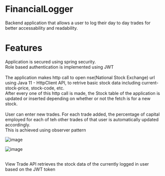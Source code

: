 # FinancialLogger

Backend application that allows a user to log their day to day trades for better accessability and readability.

# Features

Application is secured using spring security. <br/>
Role based authentication is implemented using JWT<br/><br/>
The application makes http call to open nse(National Stock Exchange) url using Java 11 - HttpClient API, to retrive basic stock data including current-stock-price,
stock-code, etc. <br/>
After every one of this http call is made, the Stock table of the application is updated or inserted depending on whether or not the fetch is for a new stock.
<br/><br/>
User can enter new trades. For each trade added, the percentage of capital employed for each of teh other trades of that user is automatically updated accordingly.<br/>
This is achieved using observer pattern 

![image](https://user-images.githubusercontent.com/79571862/189483609-3a8fb9b8-ec12-490e-8476-1401bd39c988.png)

![image](https://user-images.githubusercontent.com/79571862/189483553-e07d15ab-f655-4b09-94f8-0dcfeabafc67.png)

<br/>
View Trade API retrieves the stock data of the currently logged in user based on the JWT token
